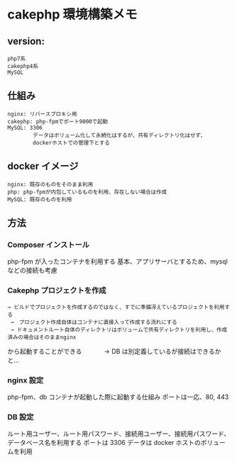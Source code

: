 # cakephp 環境構築メモ

## version:

    php7系
    cakephp4系
    MySQL

## 仕組み

    nginx: リバースプロキシ用
    cakephp: php-fpmでポート9000で起動
    MySQL: 3306
            データはボリューム化して永続化はするが、共有ディレクトリ化はせず、
            dockerホストでの管理下とする

## docker イメージ

    nginx: 既存のものをそのまま利用
    php: php-fpmが内包しているものを利用、存在しない場合は作成
    MySQL: 既存のものを利用

## 方法

### Composer インストール

php-fpm が入ったコンテナを利用する
基本、アプリサーバとするため、mysql などの接続も考慮

### Cakephp プロジェクトを作成

    → ビルドでプロジェクトを作成するのではなく、すでに準備冴えているプロジェクトを利用する
     →　プロジェクト作成自体はコンテナに直接入って作成する流れにする
     → ドキュメントルート自体のディレクトリはボリュームで共有ディレクトリを利用し、作成済みの場合はそのままnginx

から起動することができる
　　　 → DB は別定義しているが接続はできるかと…

### nginx 設定

php-fpm、db コンテナが起動した際に起動する仕組み
ポートは一応、80, 443

### DB 設定

ルート用ユーザー、ルート用パスワード、接続用ユーザー、接続用パスワード、データベース名を利用する
ポートは 3306
データは docker ホストのボリュームを利用
